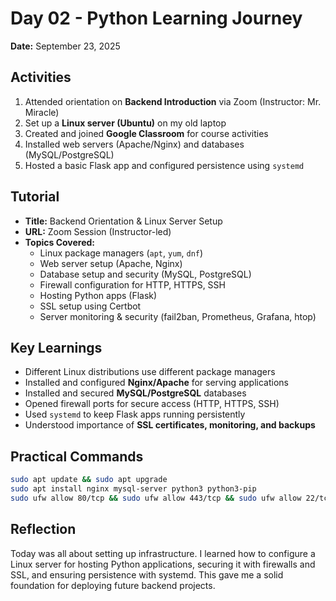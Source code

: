 # Day 02 - Python Learning Journey

**Date:** September 23, 2025

## Activities

1. Attended orientation on **Backend Introduction** via Zoom (Instructor: Mr. Miracle)
2. Set up a **Linux server (Ubuntu)** on my old laptop
3. Created and joined **Google Classroom** for course activities
4. Installed web servers (Apache/Nginx) and databases (MySQL/PostgreSQL)
5. Hosted a basic Flask app and configured persistence using `systemd`

## Tutorial

- **Title:** Backend Orientation & Linux Server Setup
- **URL:** Zoom Session (Instructor-led)
- **Topics Covered:**
  - Linux package managers (`apt`, `yum`, `dnf`)
  - Web server setup (Apache, Nginx)
  - Database setup and security (MySQL, PostgreSQL)
  - Firewall configuration for HTTP, HTTPS, SSH
  - Hosting Python apps (Flask)
  - SSL setup using Certbot
  - Server monitoring & security (fail2ban, Prometheus, Grafana, htop)

## Key Learnings

- Different Linux distributions use different package managers
- Installed and configured **Nginx/Apache** for serving applications
- Installed and secured **MySQL/PostgreSQL** databases
- Opened firewall ports for secure access (HTTP, HTTPS, SSH)
- Used `systemd` to keep Flask apps running persistently
- Understood importance of **SSL certificates, monitoring, and backups**

## Practical Commands

```bash
sudo apt update && sudo apt upgrade
sudo apt install nginx mysql-server python3 python3-pip
sudo ufw allow 80/tcp && sudo ufw allow 443/tcp && sudo ufw allow 22/tcp.

```

## Reflection

Today was all about setting up infrastructure. I learned how to configure a Linux server for hosting Python applications, securing it with firewalls and SSL, and ensuring persistence with systemd. This gave me a solid foundation for deploying future backend projects.
